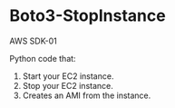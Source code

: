 # Boto3-StopInstance
AWS SDK-01

Python code that:
1. Start your EC2 instance.
2. Stop your EC2 instance.
3. Creates an AMI from the instance.
